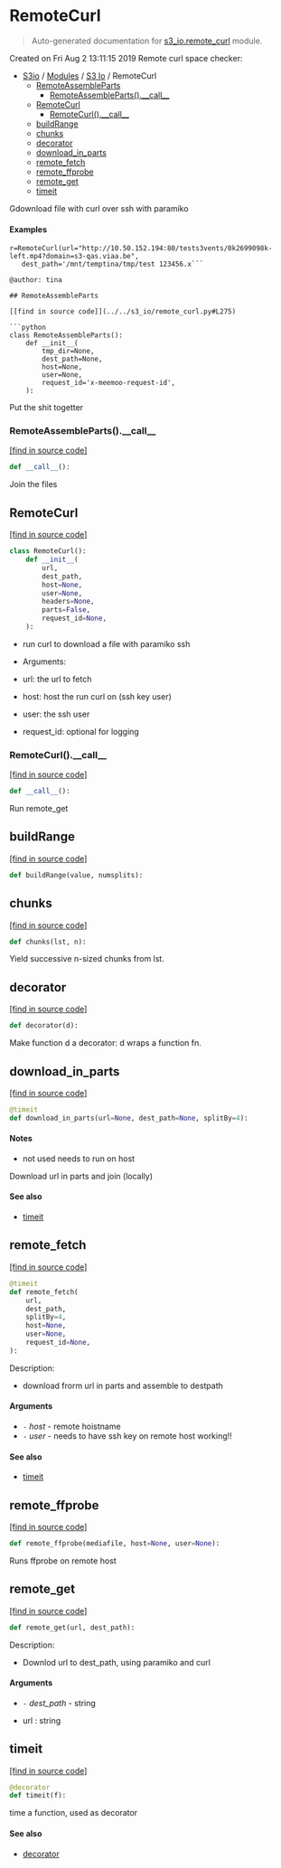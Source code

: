 # RemoteCurl

> Auto-generated documentation for [s3_io.remote_curl](../../s3_io/remote_curl.py) module.

Created on Fri Aug  2 13:11:15 2019
Remote curl space checker:

- [S3io](../README.md#s3io) / [Modules](../MODULES.md#s3io-modules) / [S3 Io](index.md#s3-io) / RemoteCurl
    - [RemoteAssembleParts](#remoteassembleparts)
        - [RemoteAssembleParts().\_\_call\_\_](#remoteassembleparts__call__)
    - [RemoteCurl](#remotecurl)
        - [RemoteCurl().\_\_call\_\_](#remotecurl__call__)
    - [buildRange](#buildrange)
    - [chunks](#chunks)
    - [decorator](#decorator)
    - [download_in_parts](#download_in_parts)
    - [remote_fetch](#remote_fetch)
    - [remote_ffprobe](#remote_ffprobe)
    - [remote_get](#remote_get)
    - [timeit](#timeit)

Gdownload file with curl over ssh with paramiko

#### Examples

```curl_headers="-H 'host:s3-domain.org"'"
r=RemoteCurl(url="http://10.50.152.194:80/tests3vents/0k2699098k-left.mp4?domain=s3-qas.viaa.be",
   dest_path='/mnt/temptina/tmp/test 123456.x```

@author: tina

## RemoteAssembleParts

[[find in source code]](../../s3_io/remote_curl.py#L275)

```python
class RemoteAssembleParts():
    def __init__(
        tmp_dir=None,
        dest_path=None,
        host=None,
        user=None,
        request_id='x-meemoo-request-id',
    ):
```

Put the shit togetter

### RemoteAssembleParts().\_\_call\_\_

[[find in source code]](../../s3_io/remote_curl.py#L360)

```python
def __call__():
```

Join the files

## RemoteCurl

[[find in source code]](../../s3_io/remote_curl.py#L145)

```python
class RemoteCurl():
    def __init__(
        url,
        dest_path,
        host=None,
        user=None,
        headers=None,
        parts=False,
        request_id=None,
    ):
```

- run curl to download a file with paramiko ssh

- Arguments:

- url: the url to fetch

- host: host the run curl on (ssh key user)

- user: the ssh user

- request_id: optional for logging

### RemoteCurl().\_\_call\_\_

[[find in source code]](../../s3_io/remote_curl.py#L270)

```python
def __call__():
```

Run remote_get

## buildRange

[[find in source code]](../../s3_io/remote_curl.py#L60)

```python
def buildRange(value, numsplits):
```

## chunks

[[find in source code]](../../s3_io/remote_curl.py#L54)

```python
def chunks(lst, n):
```

Yield successive n-sized chunks from lst.

## decorator

[[find in source code]](../../s3_io/remote_curl.py#L34)

```python
def decorator(d):
```

Make function d a decorator: d wraps a function fn.

## download_in_parts

[[find in source code]](../../s3_io/remote_curl.py#L74)

```python
@timeit
def download_in_parts(url=None, dest_path=None, splitBy=4):
```

#### Notes

- not used needs to run on host

Download url in parts and join (locally)

#### See also

- [timeit](#timeit)

## remote_fetch

[[find in source code]](../../s3_io/remote_curl.py#L366)

```python
@timeit
def remote_fetch(
    url,
    dest_path,
    splitBy=4,
    host=None,
    user=None,
    request_id=None,
):
```

Description:

- download frorm url in parts and assemble to destpath

#### Arguments

- `-` *host* - remote hoistname
- `-` *user* - needs to have ssh key on remote host working!!

#### See also

- [timeit](#timeit)

## remote_ffprobe

[[find in source code]](../../s3_io/remote_curl.py#L494)

```python
def remote_ffprobe(mediafile, host=None, user=None):
```

Runs ffprobe on remote host

## remote_get

[[find in source code]](../../s3_io/remote_curl.py#L433)

```python
def remote_get(url, dest_path):
```

Description:

- Downlod url to dest_path, using paramiko and curl

#### Arguments

- `-` *dest_path* - string

- url : string

## timeit

[[find in source code]](../../s3_io/remote_curl.py#L42)

```python
@decorator
def timeit(f):
```

time a function, used as decorator

#### See also

- [decorator](#decorator)
